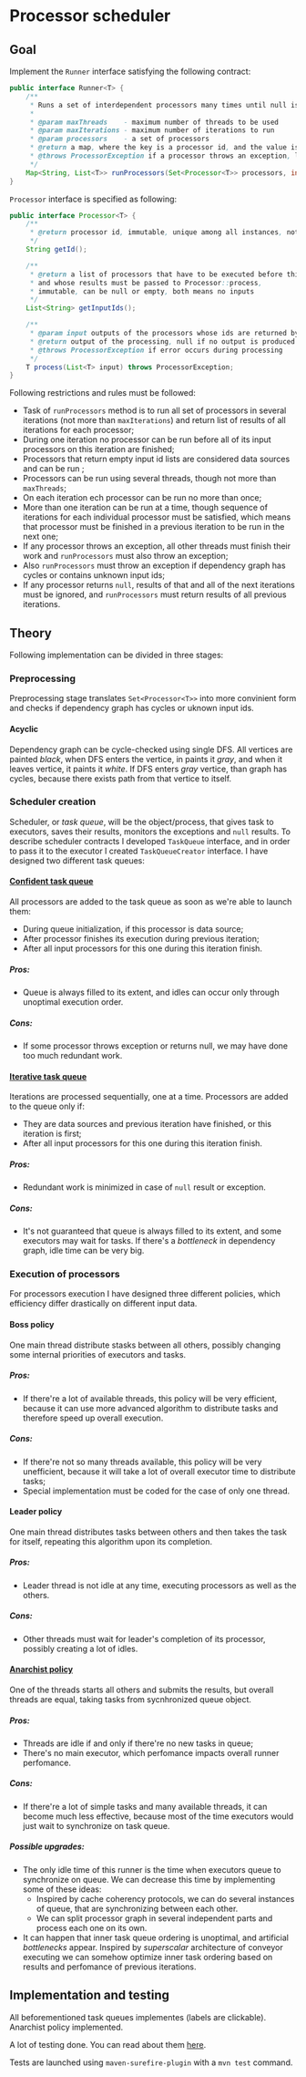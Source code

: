 # Processor scheduler
## Goal
Implement the `Runner` interface satisfying the following contract:

```java
public interface Runner<T> {
    /**
     * Runs a set of interdependent processors many times until null is produced by any of them
     *
     * @param maxThreads    - maximum number of threads to be used
     * @param maxIterations - maximum number of iterations to run
     * @param processors    - a set of processors
     * @return a map, where the key is a processor id, and the value is a list of its outputs in the order of iterations
     * @throws ProcessorException if a processor throws an exception, loops detected, or some input ids not found
     */
    Map<String, List<T>> runProcessors(Set<Processor<T>> processors, int maxThreads, int maxIterations) throws ProcessorException;
}
```
`Processor` interface is specified as following:

```java
public interface Processor<T> {
    /**
     * @return processor id, immutable, unique among all instances, not null
     */
    String getId();

    /**
     * @return a list of processors that have to be executed before this one
     * and whose results must be passed to Processor::process,
     * immutable, can be null or empty, both means no inputs
     */
    List<String> getInputIds();

    /**
     * @param input outputs of the processors whose ids are returned by Processor::getInputIds, not null, but can be empty
     * @return output of the processing, null if no output is produced
     * @throws ProcessorException if error occurs during processing
     */
    T process(List<T> input) throws ProcessorException;
}
```
Following restrictions and rules must be followed:
- Task of `runProcessors` method is to run all set of processors in several iterations (not more than `maxIterations`) and return list of results of all iterations for each processor;
- During one iteration no processor can be run before all of its input processors on this iteration are finished;
- Processors that return empty input id lists are considered data sources and can be run ;
- Processors can be run using several threads, though not more than `maxThreads`;
- On each iteration ech processor can be run no more than once;
- More than one iteration can be run at a time, though sequence of iterations for each individual processor must be satisfied, which means that processor must be finished in a previous iteration to be run in the next one;
- If any processor throws an exception, all other threads must finish their work and `runProcessors` must also throw an exception;
- Also `runProcessors` must throw an exception if dependency graph has cycles or contains unknown input ids;
- If any processor returns `null`, results of that and all of the next iterations must be ignored, and `runProcessors` must return results of all previous iterations.

## Theory
Following implementation can be divided in three stages:

### Preprocessing
Preprocessing stage translates `Set<Processor<T>>` into more convinient form and checks if dependency graph has cycles or uknown input ids. 

#### Acyclic
Dependency graph can be cycle-checked using single DFS. All vertices are painted *black*,
when DFS enters the vertice, in paints it *gray*, and when it leaves vertice, it paints it *white*.
If DFS enters *gray* vertice, than graph has cycles, because there exists path from that vertice to itself.

### Scheduler creation
Scheduler, or *task queue*, will be the object/process, that gives task to executors,
saves their results, monitors the exceptions and `null` results. To describe scheduler
contracts I developed `TaskQueue` interface, and in order to pass it to the executor I 
created `TaskQueueCreator` interface. I have designed two different task queues:

#### [Confident task queue](src/main/java/ru/covariance/processorScheduler/queue/confident)
All processors are added to the task queue as soon as we're able to launch them:
- During queue initialization, if this processor is data source;
- After processor finishes its execution during previous iteration;
- After all input processors for this one during this iteration finish.

##### Pros:
 * Queue is always filled to its extent, and idles can occur only through unoptimal execution order.
##### Cons:
 * If some processor throws exception or returns null, we may have done too much redundant work.
 
#### [Iterative task queue](src/main/java/ru/covariance/processorScheduler/queue/iterative)
Iterations are processed sequentially, one at a time. Processors are added
to the queue only if:
- They are data sources and previous iteration have finished, or this iteration is first;
- After all input processors for this one during this iteration finish.

##### Pros:
 * Redundant work is minimized in case of `null` result or exception.

##### Cons:
 * It's not guaranteed that queue is always filled to its extent, and some executors may wait for tasks. 
 If there's a *bottleneck* in dependency graph, idle time can be very big.
 
### Execution of processors
For processors execution I have designed three different policies, which efficiency differ drastically on
different input data.

#### Boss policy
One main thread distribute stasks between all others, possibly changing some internal priorities of executors
and tasks.

##### Pros:
 * If there're a lot of available threads, this policy will be very efficient, because it can use more advanced algorithm
 to distribute tasks and therefore speed up overall execution.
##### Cons:
 * If there're not so many threads available, this policy will be very unefficient, because it will take a lot of
overall executor time to distribute tasks;
 * Special implementation must be coded for the case of only one thread.

#### Leader policy
One main thread distributes tasks between others and then takes the task for itself, repeating this algorithm upon
its completion.

##### Pros:
 * Leader thread is not idle at any time, executing processors as well as the others.
##### Cons:
 * Other threads must wait for leader's completion of its processor, possibly creating a lot of idles.
 
#### [Anarchist policy](src/main/java/ru/covariance/processorScheduler/policies/anarchist)
One of the threads starts all others and submits the results, but overall threads are equal, taking tasks from
sycnhronized queue object.

##### Pros:
 * Threads are idle if and only if there're no new tasks in queue; 
 * There's no main executor, which perfomance impacts overall runner perfomance.
##### Cons:
 * If there're a lot of simple tasks and many available threads, it can become much less effective, because most of the time 
 executors would just wait to synchronize on task queue.
##### Possible upgrades:
 * The only idle time of this runner is the time when executors queue to synchronize on queue. We can decrease this time
    by implementing some of these ideas:
    - Inspired by cache coherency protocols, we can do several instances of queue, that are synchronizing between each other.
    - We can split processor graph in several independent parts and process each one on its own.
 * It can happen that inner task queue ordering is unoptimal, and artificial *bottlenecks* appear. Inspired by *superscalar*
    architecture of conveyor executing we can somehow optimize inner task ordering based on results and perfomance of previous iterations.
    
## Implementation and testing
All beforementioned task queues implementes (labels are clickable).
Anarchist policy implemented.

A lot of testing done. You can read about them [here](src/test/java/README.md).

Tests are launched using `maven-surefire-plugin` with a `mvn test` command.

